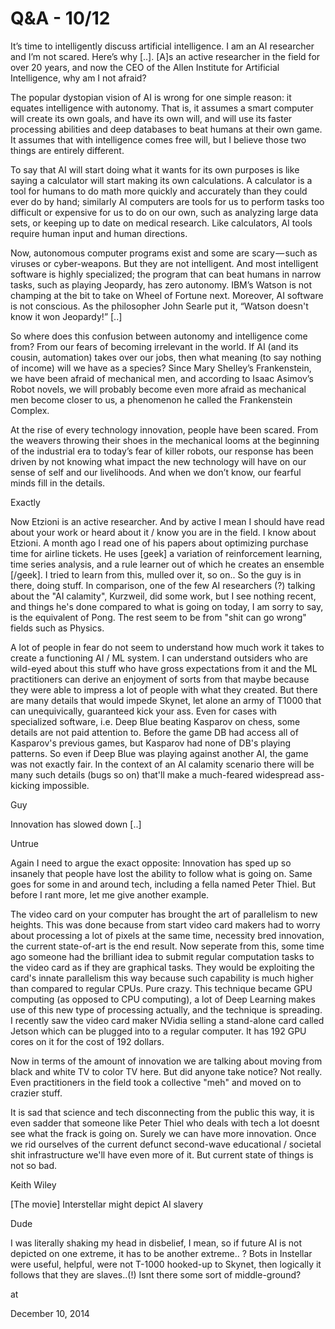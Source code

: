 # Q&A - 10/12
It’s time to intelligently discuss artificial intelligence. I am an AI researcher and I’m not scared. Here’s why [..]. [A]s an active researcher in the field for over 20 years, and now the CEO of the Allen Institute for Artificial Intelligence, why am I not afraid?

The popular dystopian vision of AI is wrong for one simple reason: it 
equates intelligence with autonomy. That is, it assumes a smart computer
 will create its own goals, and have its own will, and will use its 
faster processing abilities and deep databases to beat humans at their 
own game. It assumes that with intelligence comes free will, but I 
believe those two things are entirely different.

To say that AI will start doing what it wants for its own purposes is 
like saying a calculator will start making its own calculations. A 
calculator is a tool for humans to do math more quickly and accurately 
than they could ever do by hand; similarly AI computers are tools for us
 to perform tasks too difficult or expensive for us to do on our own, 
such as analyzing large data sets, or keeping up to date on medical 
research. Like calculators, AI tools require human input and human 
directions.

Now, autonomous computer programs exist and some are scary — such as 
viruses or cyber-weapons. But they are not intelligent. And most 
intelligent software is highly specialized; the program that can beat 
humans in narrow tasks, such as playing Jeopardy, has zero autonomy. IBM’s Watson is not champing at the bit to take on Wheel of Fortune next. Moreover, AI software is not conscious. As the philosopher John Searle put it, “Watson doesn't know it won Jeopardy!” [..]


So
 where does this confusion between autonomy and intelligence come from? 
From our fears of becoming irrelevant in the world. If AI (and its 
cousin, automation) takes over our jobs, then what meaning (to say 
nothing of income) will we have as a species? Since Mary Shelley’s Frankenstein,
 we have been afraid of mechanical men, and according to Isaac Asimov’s 
Robot novels, we will probably become even more afraid as mechanical men
 become closer to us, a phenomenon he called the Frankenstein Complex.



At the rise of every technology innovation, people have been scared. From the weavers throwing their shoes in the mechanical looms at the beginning of the industrial era to today’s fear of killer robots, our response has been driven by not knowing what impact the new technology will have on our sense of self and our livelihoods. And when we don’t know, our fearful minds fill in the details.



Exactly



Now Etzioni is an active researcher. And by active I mean I should have read about your work or heard about it / know you are in the field. I know about Etzioni. A month ago I read one of his papers about optimizing purchase time for airline tickets. He uses [geek] a variation of reinforcement learning, time series analysis, and a rule learner out of which he creates an ensemble [/geek]. I tried to learn from this, mulled over it, so on.. So the guy is in there, doing stuff. In comparison, one of the few AI researchers (?) talking about the "AI  calamity", Kurzweil, did some work, but I see nothing recent, and things he's done compared to what is going on today, I am sorry to say, is the equivalent of Pong. The rest seem to be from "shit can go wrong" fields such as Physics.



A lot of people in fear do not seem to understand how much work it takes to create a functioning AI / ML system. I can understand outsiders who are wild-eyed about this stuff who have gross expectations from it and the ML practitioners can derive an enjoyment of sorts from that maybe because they were able to impress a lot of people with what they created. But there are many details that would impede Skynet, let alone an army of T1000 that can unequivically, guaranteed kick your ass. Even for cases with specialized software, i.e. Deep Blue beating Kasparov on chess, some details are not paid attention to. Before the game DB had access all of Kasparov's previous games, but Kasparov had none of DB's playing patterns. So even if Deep Blue was playing against another AI, the game was not exactly fair. In the context of an AI calamity scenario there will be  many such details (bugs so on) that'll make a much-feared widespread ass-kicking impossible.


Guy

Innovation has slowed down [..]

Untrue

Again I need to argue the exact opposite: Innovation has sped up so insanely that people have lost the ability to follow what is going on. Same goes for some in and around tech, including a fella named Peter Thiel. But before I rant more, let me give another example.

The video card on your computer has brought the art of parallelism to new heights. This was done because from start video card makers had to worry about processing a lot of pixels at the same time, necessity bred innovation, the current state-of-art is the end result. Now seperate from this,  some time ago someone had the brilliant idea to submit regular computation tasks to the video card as if they are graphical tasks. They would be exploiting the card's innate parallelism this way because such capability is much higher than compared to regular CPUs. Pure crazy. This technique became GPU computing (as opposed to CPU computing), a lot of Deep Learning makes use of this new type of processing actually, and the technique is spreading. I recently saw the video card maker NVidia selling a stand-alone card  called Jetson which can be plugged into to a regular computer. It has 192 GPU cores on it for the cost of 192 dollars. 

Now in terms of the amount of innovation we are talking about moving from black and white TV to color TV here. But did anyone take notice? Not really. Even practitioners in the field took a collective "meh" and moved on to crazier stuff.

It is sad that science and tech disconnecting from the public this way, it is even sadder that someone like Peter Thiel who deals with tech a lot doesnt see what the frack is going on. Surely we can have more innovation. Once we rid ourselves of the current defunct second-wave educational / societal shit infrastructure we'll have even more of it. But current state of things is not so bad.    

Keith Wiley

[The movie] Interstellar might depict AI slavery

Dude

I was literally shaking my head in disbelief, I mean, so if future AI is not depicted on one extreme, it has to be another extreme.. ? Bots in Instellar were useful, helpful, were not T-1000 hooked-up to Skynet, then logically it follows that they are slaves..(!) Isnt there some sort of middle-ground?








at

December 10, 2014















